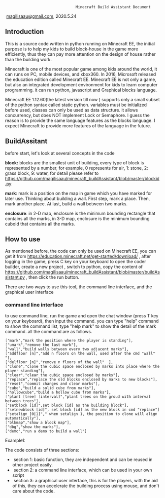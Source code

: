 									Minecraft Build Assistant Document

​                                                                                      magilisaau@gmail.com, 2020.5.24

## Introduction

This is a source code written in python running on Minecraft EE, the initial purpose is to help my kids to build block-house in the game more efficiently, thus they can pay more attention on the design of house rather than the building work.

Minecraft is one of the most popular game among kids around the world, it can runs on PC, mobile devices, and xbox360.  In 2016, Microsoft released the education edition called Minecraft EE. Minecraft EE is not only a  game, but also an integrated development environment for kids to learn computer programming. it can run  python, javascript and Graphical blocks language. 

 Minecraft EE 1.12.60(the latest version till now ) supports only a small subset of the python syntax called static python. variables must be initialized before used, classes can only be used as  data structure. it allows concurrency, but does NOT implement Lock or Semaphore. I guess the reason is to provide the same language features as the blocks language.  I expect Minecraft to provide more features of the language in the future. 

## BuildAssitant

before start, let's look at several concepts in the code

**block:**  blocks are the smallest unit of building, every type of block is represented by a number, for example, 0 represents for air, 1: stone, 2:  grass block, 9: water,  for detail please refer to  https://github.com/magilisaau/minecraft_buildAssistant/blob/master/blockid.py

**mark**: mark is a position on the map in game which you have marked for later use. Thinking about building a wall. First step, mark a place. Then, mark another place. At last, build a wall between two marks.

**enclosure**: in 2-D map, enclosure is the minimum bounding rectangle that contains all the marks, in 3-D map, enclosure is the minimum bounding cuboid that contains all the marks.

## How to use

As mentioned before, the code can only be used on Minecraft EE,   you can get it from https://education.minecraft.net/get-started/download/ , after logging in the game, press C key on your keyboard to open the coder builder,  create a new project , switch to python,  copy the content of  https://github.com/magilisaau/minecraft_buildAssistant/blob/master/buildAssistant.py , then click the run button.

There are two ways to use this tool, the command line interface, and the graphical user interface

### command line interface

to use command line, run the game and open the chat window (press T key on your keyboard), then input the command.  you can type "help" command to show the command list,  type "help mark" to show the detail of the mark command. all the command are as follows.

    ["mark","mark the position where the player is standing"],
    ["umark","remove the last mark"],
    ["wall","build walls between every two adjacent marks"],
    ["addfloor [n]","add n floors on the wall, used after the cmd "wall" "],
    ["delfloor [n]","remove n floors of the wall"  ],
    ["clone","clone the cubic space enclosed by marks into place where the player standing"],
    ["clear","clear the cubic space enclosed by marks"],
    ["replace","replace the old blocks enclosed by marks to new blocks"],     
    ["reset","commit changes and clear marks"],
    ["cube","build a solid cube from marks"],
    ["hollowcube","build a hollow cube from marks"],
    ["plant [tree] [interval]","plant trees on the groud with interval between trees"],
    ["setblock [id]",set block [id] as the building block"],
    ["setnewblock [id]", set block [id] as the new block in cmd "replace"]
    ["setalign [0|1]"," when setalign 1, the position to clone will align automatically"],
    ["blkmap","show a block map"],
    ["dbg","show the marks"],
    ["demo","run a demo to build a wall"]


Example1:  





The code consists of three sections:

- ​	section 1: basic function, they are independent and can be reused in other project easily. 
- ​	section 2: a command line interface, which can be used in your own script
- ​	section 3: a graphical user interface, this is for the players, with the aid of this, they can accelerate the   building process using mouse, and don't care about the code.

### 





